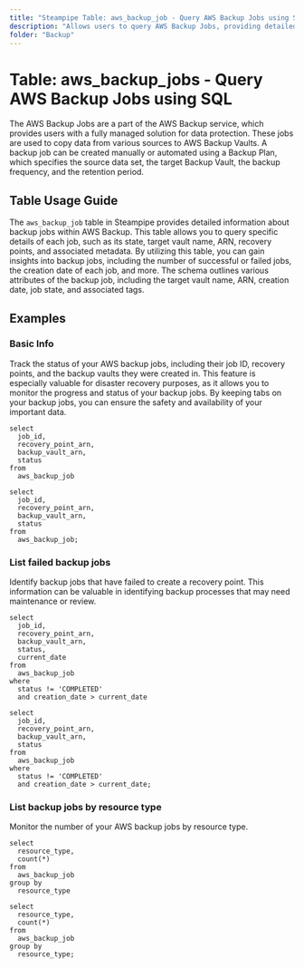 ```yaml
---
title: "Steampipe Table: aws_backup_job - Query AWS Backup Jobs using SQL"
description: "Allows users to query AWS Backup Jobs, providing detailed information about the status of backups jobs."
folder: "Backup"
---
```


# Table: aws_backup_jobs - Query AWS Backup Jobs using SQL

The AWS Backup Jobs are a part of the AWS Backup service, which provides users with a fully managed solution for data protection. These jobs are used to copy data from various sources to AWS Backup Vaults. A backup job can be created manually or automated using a Backup Plan, which specifies the source data set, the target Backup Vault, the backup frequency, and the retention period.

## Table Usage Guide

The `aws_backup_job` table in Steampipe provides detailed information about backup jobs within AWS Backup. This table allows you to query specific details of each job, such as its state, target vault name, ARN, recovery points, and associated metadata. By utilizing this table, you can gain insights into backup jobs, including the number of successful or failed jobs, the creation date of each job, and more. The schema outlines various attributes of the backup job, including the target vault name, ARN, creation date, job state, and associated tags.

## Examples

### Basic Info
Track the status of your AWS backup jobs, including their job ID, recovery points, and the backup vaults they were created in. This feature is especially valuable for disaster recovery purposes, as it allows you to monitor the progress and status of your backup jobs. By keeping tabs on your backup jobs, you can ensure the safety and availability of your important data.

```sql+postgres
select
  job_id,
  recovery_point_arn,
  backup_vault_arn,
  status
from
  aws_backup_job
```

```sql+sqlite
select
  job_id,
  recovery_point_arn,
  backup_vault_arn,
  status
from
  aws_backup_job;
```

### List failed backup jobs
Identify backup jobs that have failed to create a recovery point. This information can be valuable in identifying backup processes that may need maintenance or review.

```sql+postgres
select
  job_id,
  recovery_point_arn,
  backup_vault_arn,
  status,
  current_date
from
  aws_backup_job
where
  status != 'COMPLETED'
  and creation_date > current_date
```

```sql+sqlite
select
  job_id,
  recovery_point_arn,
  backup_vault_arn,
  status
from
  aws_backup_job
where
  status != 'COMPLETED'
  and creation_date > current_date;
```

### List backup jobs by resource type
Monitor the number of your AWS backup jobs by resource type.

```sql+postgres
select
  resource_type,
  count(*)
from
  aws_backup_job
group by
  resource_type
```

```sql+sqlite
select
  resource_type,
  count(*)
from
  aws_backup_job
group by
  resource_type;
```